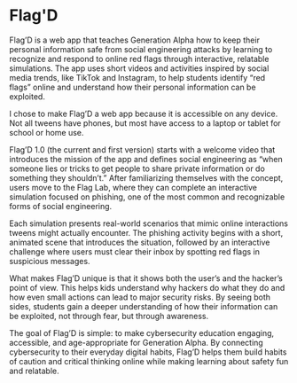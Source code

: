 # Flag'D

Flag’D is a web app that teaches Generation Alpha how to keep their personal information safe from social engineering attacks by learning to recognize and respond to online red flags through interactive, relatable simulations. The app uses short videos and activities inspired by social media trends, like TikTok and Instagram, to help students identify “red flags” online and understand how their personal information can be exploited. 

I chose to make Flag’D a web app because it is accessible on any device. Not all tweens have phones, but most have access to a laptop or tablet for school or home use. 

Flag’D 1.0 (the current and first version) starts with a welcome video that introduces the mission of the app and defines social engineering as “when someone lies or tricks to get people to share private information or do something they shouldn’t.” After familiarizing themselves with the concept, users move to the Flag Lab, where they can complete an interactive simulation focused on phishing, one of the most common and recognizable forms of social engineering. 

Each simulation presents real-world scenarios that mimic online interactions tweens might actually encounter. The phishing activity begins with a short, animated scene that introduces the situation, followed by an interactive challenge where users must clear their inbox by spotting red flags in suspicious messages. 

What makes Flag’D unique is that it shows both the user’s and the hacker’s point of view. This helps kids understand why hackers do what they do and how even small actions can lead to major security risks. By seeing both sides, students gain a deeper understanding of how their information can be exploited, not through fear, but through awareness. 

The goal of Flag’D is simple: to make cybersecurity education engaging, accessible, and age-appropriate for Generation Alpha. By connecting cybersecurity to their everyday digital habits, Flag’D helps them build habits of caution and critical thinking online while making learning about safety fun and relatable. 
